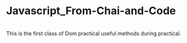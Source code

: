 # Javascript_From-Chai-and-Code
<br>
This is the first class of Dom practical useful methods during practical.
